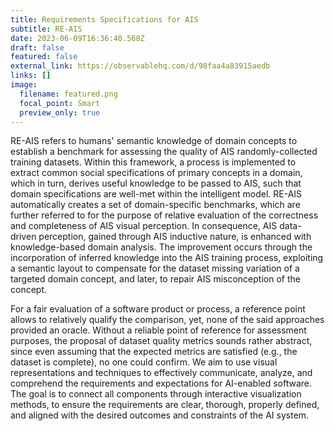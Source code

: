 ```yaml
---
title: Requirements Specifications for AIS
subtitle: RE-AIS
date: 2023-06-09T16:36:40.568Z
draft: false
featured: false
external_link: https://observablehq.com/d/98faa4a83915aedb
links: []
image:
  filename: featured.png
  focal_point: Smart
  preview_only: true
---
```

RE-AIS refers to humans' semantic knowledge of domain concepts to establish a benchmark for assessing the quality of AIS randomly-collected training datasets. Within this framework, a process is implemented to extract common social specifications of primary concepts in a domain, which in turn, derives useful knowledge to be passed to AIS, such that domain specifications are well-met within the intelligent model. RE-AIS automatically creates a set of domain-specific benchmarks, which are further referred to for the purpose of relative evaluation of the correctness and completeness of AIS visual perception. In consequence, AIS data-driven perception, gained through AIS inductive nature, is enhanced with knowledge-based domain analysis. The improvement occurs through the incorporation of inferred knowledge into the AIS training process, exploiting a semantic layout to compensate for the dataset missing variation of a targeted domain concept, and later, to repair AIS misconception of the concept.

For a fair evaluation of a software product or process, a reference point allows to relatively qualify the comparison, yet, none of the said approaches provided an oracle. Without a reliable point of reference for assessment purposes, the proposal of dataset quality metrics sounds rather abstract, since even assuming that the expected metrics are satisfied (e.g., the dataset is complete), no one could confirm. We aim to use visual representations and techniques to effectively communicate, analyze, and comprehend the requirements and expectations for AI-enabled software. The goal is to connect all components through interactive visualization methods, to ensure the requirements are clear, thorough, properly defined, and aligned with the desired outcomes and constraints of the AI system.